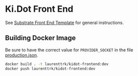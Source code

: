 # Ki.Dot Front End

See [Substrate Front End Template](https://github.com/substrate-developer-hub/substrate-front-end-template) for general instructions.

## Building Docker Image

Be sure to have the correct value for `PROVIDER_SOCKET` in the file [production.json](./src/config/production.json).

```bash
docker build . -t laurenttrk/kidot-frontend:dev
docker push laurenttrk/kidot-frontend:dev
```

